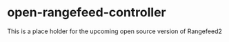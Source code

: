 # open-rangefeed-controller

This is a place holder for the upcoming open source version of Rangefeed2
